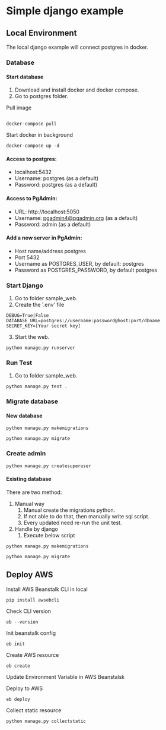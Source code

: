 # Simple django example


## Local Environment
The local django example will connect postgres in docker.
### Database
#### Start database
1. Download and install docker and docker compose.
2. Go to postgres folder.

Pull image
```commandline

docker-compose pull
```
Start docker in background
```commandline
docker-compose up -d
```
#### Access to postgres:
- localhost:5432
- Username: postgres (as a default)
- Password: postgres (as a default)
#### Access to PgAdmin:
- URL: http://localhost:5050
- Username: pgadmin4@pgadmin.org (as a default)
- Password: admin (as a default)
#### Add a new server in PgAdmin:
- Host name/address postgres
- Port 5432
- Username as POSTGRES_USER, by default: postgres
- Password as POSTGRES_PASSWORD, by default postgres

### Start Django
1. Go to folder sample_web.
2. Create the '.env' file
```text
DEBUG=True|False
DATABASE_URL=postgres://username:password@host:port/dbname
SECRET_KEY=[Your secret key]
```
3. Start the web.
```commandline
python manage.py runserver
```

### Run Test
1. Go to folder sample_web.
```commandline
python manage.py test .
```

### Migrate database
#### New database
```commandline
python manage.py makemigrations

python manage.py migrate
```

### Create admin
```commandline
python manage.py createsuperuser
```

#### Existing database
There are two method:
1. Manual way
   1. Manual create the migrations python.
   2. If not able to do that, then manually write sql script.
   3. Every updated need re-run the unit test.
2. Handle by django
   1. Execute below script
```commandline
python manage.py makemigrations

python manage.py migrate
```

## Deploy AWS
Install AWS Beanstalk CLI in local
```commandline
pip install awsebcli
```
Check CLI version
```commandline
eb --version
```
Init beanstalk config
```commandline
eb init
```
Create AWS resource
```commandline
eb create
```
Update Environment Variable in AWS Beanstalsk

Deploy to AWS
```commandline
eb deploy
```
Collect static resource
```commandline
python manage.py collectstatic
```